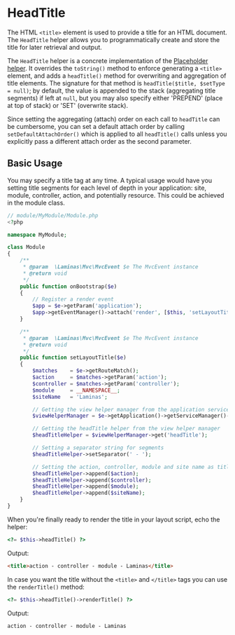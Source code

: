 # HeadTitle

The HTML `<title>` element is used to provide a title for an HTML document. The
`HeadTitle` helper allows you to programmatically create and store the title for
later retrieval and output.

The `HeadTitle` helper is a concrete implementation of the [Placeholder helper](placeholder.md).
It overrides the `toString()` method to enforce generating a `<title>` element,
and adds a `headTitle()` method for overwriting and aggregation of title
elements. The signature for that method is `headTitle($title, $setType = null)`;
by default, the value is appended to the stack (aggregating title segments) if
left at `null`, but you may also specify either 'PREPEND' (place at top of
stack) or 'SET' (overwrite stack).

Since setting the aggregating (attach) order on each call to `headTitle` can be
cumbersome, you can set a default attach order by calling
`setDefaultAttachOrder()` which is applied to all `headTitle()` calls unless you
explicitly pass a different attach order as the second parameter.

## Basic Usage

You may specify a title tag at any time. A typical usage would have you setting
title segments for each level of depth in your application: site, module,
controller, action, and potentially resource. This could be achieved in the
module class.

```php
// module/MyModule/Module.php
<?php

namespace MyModule;

class Module
{
    /**
     * @param  \Laminas\Mvc\MvcEvent $e The MvcEvent instance
     * @return void
     */
    public function onBootstrap($e)
    {
        // Register a render event
        $app = $e->getParam('application');
        $app->getEventManager()->attach('render', [$this, 'setLayoutTitle']);
    }

    /**
     * @param  \Laminas\Mvc\MvcEvent $e The MvcEvent instance
     * @return void
     */
    public function setLayoutTitle($e)
    {
        $matches    = $e->getRouteMatch();
        $action     = $matches->getParam('action');
        $controller = $matches->getParam('controller');
        $module     = __NAMESPACE__;
        $siteName   = 'Laminas';

        // Getting the view helper manager from the application service manager
        $viewHelperManager = $e->getApplication()->getServiceManager()->get('ViewHelperManager');

        // Getting the headTitle helper from the view helper manager
        $headTitleHelper = $viewHelperManager->get('headTitle');

        // Setting a separator string for segments
        $headTitleHelper->setSeparator(' - ');

        // Setting the action, controller, module and site name as title segments
        $headTitleHelper->append($action);
        $headTitleHelper->append($controller);
        $headTitleHelper->append($module);
        $headTitleHelper->append($siteName);
    }
}
```

When you're finally ready to render the title in your layout script, echo the
helper:

```php
<?= $this->headTitle() ?>
```

Output:

```html
<title>action - controller - module - Laminas</title>
```

In case you want the title without the `<title>` and `</title>` tags you can use
the `renderTitle()` method:

```php
<?= $this->headTitle()->renderTitle() ?>
```

Output:

```html
action - controller - module - Laminas
```
